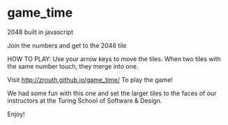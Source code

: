 # game_time
2048 built in javascript

Join the numbers and get to the 2048 tile

HOW TO PLAY: Use your arrow keys to move the tiles. When two tiles with the same number touch, they merge into one.

Visit  http://zrouth.github.io/game_time/  To play the game!

We had some fun with this one and set the larger tiles to the faces of our instructors at the Turing School of Software & Design.

Enjoy!
